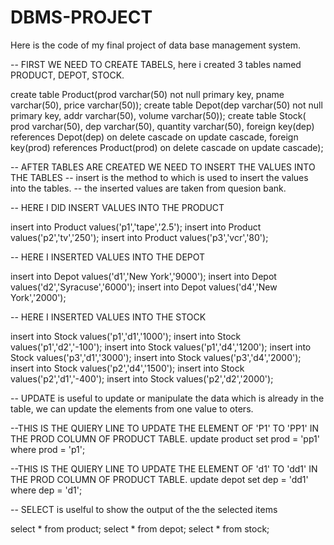 # DBMS-PROJECT
Here is the code of my final project of data base management system.

-- FIRST WE NEED TO CREATE TABELS, here i created 3 tables named PRODUCT, DEPOT, STOCK.

create table Product(prod varchar(50) not null primary key, pname varchar(50), price varchar(50));
create table Depot(dep varchar(50) not null primary key, addr varchar(50), volume varchar(50));
create table Stock( prod varchar(50), dep varchar(50), quantity varchar(50), foreign key(dep) references Depot(dep) on delete cascade on update cascade, foreign key(prod) references Product(prod) on delete cascade on update cascade);


-- AFTER TABLES ARE CREATED WE NEED TO INSERT THE VALUES INTO THE TABLES
-- insert is the method to which is used to insert the values into the tables.
-- the inserted values are taken from quesion bank.


-- HERE I DID INSERT VALUES INTO THE PRODUCT

insert into Product values('p1','tape','2.5');
insert into Product values('p2','tv','250');
insert into Product values('p3','vcr','80');

-- HERE I INSERTED VALUES INTO THE DEPOT

insert into Depot values('d1','New York','9000');
insert into Depot values('d2','Syracuse','6000');
insert into Depot values('d4','New York','2000');

-- HERE I INSERTED VALUES INTO THE STOCK

insert into Stock values('p1','d1','1000');
insert into Stock values('p1','d2','-100');
insert into Stock values('p1','d4','1200');
insert into Stock values('p3','d1','3000');
insert into Stock values('p3','d4','2000');
insert into Stock values('p2','d4','1500');
insert into Stock values('p2','d1','-400');
insert into Stock values('p2','d2','2000');

-- UPDATE is useful to update or manipulate the data which is already in the table, we can update the elements from one value to oters.

--THIS IS THE QUIERY LINE TO UPDATE THE ELEMENT OF 'P1' TO 'PP1' IN THE PROD COLUMN OF PRODUCT TABLE.
update product set prod = 'pp1' where prod = 'p1';

--THIS IS THE QUIERY LINE TO UPDATE THE ELEMENT OF 'd1' TO 'dd1' IN THE PROD COLUMN OF PRODUCT TABLE.
update depot set dep = 'dd1' where dep = 'd1';


-- SELECT is uselful to show the output of the the selected items

select * from product;
select * from depot;
select * from stock;
